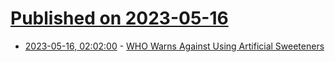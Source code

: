 # [Published on 2023-05-16](index.md)

* [2023-05-16, 02:02:00](https://science.slashdot.org/story/23/05/15/2227210/who-warns-against-using-artificial-sweeteners?utm_source=rss1.0mainlinkanon&utm_medium=feed) - [WHO Warns Against Using Artificial Sweeteners](https://science.slashdot.org/story/23/05/15/2227210/who-warns-against-using-artificial-sweeteners?utm_source=rss1.0mainlinkanon&utm_medium=feed)
